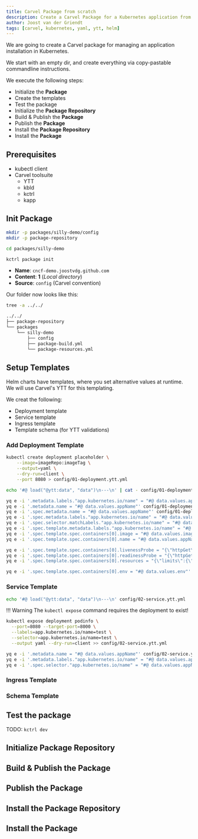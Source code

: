```yaml
---
title: Carvel Package from scratch
description: Create a Carvel Package for a Kubernetes application from scratch
author: Joost van der Griendt
tags: [carvel, kubernetes, yaml, ytt, helm]
---
```


We are going to create a Carvel package for managing an application installation in Kubernetes.

We start with an empty dir, and create everything via copy-pastable commandline instructions.

We execute the following steps:

* Initialize the **Package**
* Create the templates
* Test the package
* Initialize the **Package Repository**
* Build & Publish the **Package**
* Publish the **Package**
* Install the **Package Repository**
* Install the **Package**

## Prerequisites

* kubectl client
* Carvel toolsuite
    * YTT
    * kbld
    * kctrl
    * kapp

## Init Package

```sh
mkdir -p packages/silly-demo/config
mkdir -p package-repository
```

```sh
cd packages/silly-demo
```

```sh
kctrl package init
```

* **Name**: `cncf-demo.joostvdg.github.com`
* **Content**: **1** (_Local directory_)
* **Source**: `config` (Carvel convention)

Our folder now looks like this:

```sh
tree -a ../../
```

```sh
../../
├── package-repository
└── packages
    └── silly-demo
        ├── config
        ├── package-build.yml
        └── package-resources.yml
```

## Setup Templates

Helm charts have templates, where you set alternative values at runtime.
We will use Carvel's YTT for this templating.

We creat the following:

* Deployment template
* Service template
* Ingress template
* Template schema (for YTT validations)


### Add Deployment Template

```sh
kubectl create deployment placeholder \
    --image=imageRepo:imageTag \
    --output=yaml \
    --dry-run=client \
    --port 8080 > config/01-deployment.ytt.yml
```

```sh
echo '#@ load("@ytt:data", "data")\n---\n' | cat - config/01-deployment.ytt.yml > temp && mv temp config/02-service.ytt.yml
```

```sh
yq e -i '.metadata.labels."app.kubernetes.io/name" = "#@ data.values.appName"' config/01-deployment.ytt.yml
yq e -i '.metadata.name = "#@ data.values.appName"' config/01-deployment.ytt.yml
yq e -i '.spec.metadata.name = "#@ data.values.appName"' config/01-deployment.ytt.yml
yq e -i '.spec.metadata.labels."app.kubernetes.io/name" = "#@ data.values.appName"' config/01-deployment.ytt.yml
yq e -i '.spec.selector.matchLabels."app.kubernetes.io/name" = "#@ data.values.appName"' config/01-deployment.ytt.yml
yq e -i '.spec.template.metadata.labels."app.kubernetes.io/name" = "#@ data.values.appName"' config/01-deployment.ytt.yml
yq e -i '.spec.template.spec.containers[0].image = "#@ data.values.imageRepo + \":\" + #@ data.values.imageTag"' config/01-deployment.ytt.yml
yq e -i '.spec.template.spec.containers[0].name = "#@ data.values.appName"' config/01-deployment.ytt.yml
```

```sh
yq e -i '.spec.template.spec.containers[0].livenessProbe = "{\"httpGet\": {\"path\": \"/\",\"port\": 8080}}"' config/01-deployment.ytt.yml
yq e -i '.spec.template.spec.containers[0].readinessProbe = "{\"httpGet\": {\"path\": \"/\",\"port\": 8080}}"' config/01-deployment.ytt.yml
yq e -i '.spec.template.spec.containers[0].resources = "{\"limits\":{\"cpu\": \"500m\",\"memory\": \"512Mi\"},\"requests\":{\"cpu\": \"250m\",\"memory\": \"256Mi\"}}"' config/01-deployment.ytt.yml
```

```sh
yq e -i '.spec.template.spec.containers[0].env = "#@ data.values.env"' config/01-deployment.ytt.yml
```

### Service Template

```sh
echo '#@ load("@ytt:data", "data")\n---\n' config/02-service.ytt.yml
```

!!! Warning
    The `kubectl expose` command requires the deployment to exist!

```sh
kubectl expose deployment podinfo \
  --port=8080 --target-port=8000 \
  --labels=app.kubernetes.io/name=test \
  --selector=app.kubernetes.io/name=test \
  --output yaml --dry-run=client >> config/02-service.ytt.yml
```

```sh
yq e -i '.metadata.name = "#@ data.values.appName"' config/02-service.ytt.yml
yq e -i '.metadata.labels."app.kubernetes.io/name" = "#@ data.values.appName"' config/02-service.ytt.yml
yq e -i '.spec.selector."app.kubernetes.io/name" = "#@ data.values.appName"' config/02-service.ytt.yml
```

### Ingress Template

### Schema Template


## Test the package

TODO: `kctrl dev`

## Initialize Package Repository

## Build & Publish the Package

## Publish the Package

## Install the Package Repository

## Install the Package
